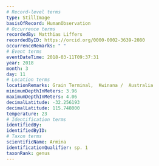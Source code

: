 ```yaml
---
# Record-level terms
type: StillImage
basisOfRecord: HumanObservation
# Occurrence terms
recordedBy: Matthias Liffers
recordedByID: https://orcid.org/0000-0002-3639-2080
occurrenceRemarks: " "
# Event terms
eventDateTime: 2018-03-11T09:37:31
year: 2018
month: 3
day: 11
# Location terms
locationRemarks: Grain Terminal,  Kwinana /  Australia
minimumDepthInMeters: 3.96
maximumDepthInMeters: 4.06
decimalLatitude: -32.256193
decimalLatitude: 115.748000
temperature: 23
# Identification terms
identifiedBy: 
identifiedByID: 
# Taxon terms
scientificName: Armina
identificationQualifier: sp. 1
taxonRank: genus
---
```

